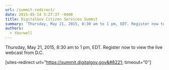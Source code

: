 ```yaml
---
url: /summit-redirect/
date: 2015-05-14 5:27:37 -0400
title: DigitalGov Citizen Services Summit
summary: 'Thursday, May 21, 2015, 8:30 am to 1 pm, EDT. Register now to view the live webcast from D.C. [sites-redirect url=&#8221;https://summit.digitalgov.gov&#8221; timeout=&#8221;0&#8243;]'
authors:
  - tburwell
---
```


Thursday, May 21, 2015, 8:30 am to 1 pm, EDT. Register now to view the live webcast from D.C.

[sites-redirect url=&#8221;https://summit.digitalgov.gov&#8221; timeout=&#8221;0&#8243;]